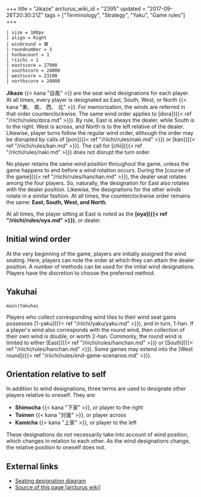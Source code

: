 +++
title = "Jikaze"
arcturus_wiki_id = "2395"
updated = "2017-09-26T20:30:21Z"
tags = ["Terminology", "Strategy", "Yaku", "Game rules"]
+++

```Jikaze
| size = 100px
| align = Right
| windround = 東
| roundnumber = 3
| honbacount = 1
| riichi = 1
| eastscore = 27900
| southscore = 24000
| westscore = 23100
| northscore = 24000
```

**Jikaze** {{< kana "自風" >}} are the seat wind designations for each player. At all times, every
player is designated as East, South, West, or North {{< kana "東、 南、 西、 北" >}}. For
memorization, the winds are referred in that order counterclockwise. The same wind order applies to
[dora]({{< ref "/riichi/rules/dora.md" >}}). By rule, East is always the dealer, while South is to
the right. West is across, and North is to the left relative of the dealer. Likewise, player turns
follow the regular wind order, although the order may be disrupted by calls of
[pon]({{< ref "/riichi/rules/naki.md" >}}) or [kan]({{< ref "/riichi/rules/kan.md" >}}). The call
for [chii]({{< ref "/riichi/rules/naki.md" >}}) does not disrupt the turn order.

No player retains the same wind position throughout the game, unless the game happens to end before
a wind rotation occurs. During the [course of the game]({{< ref "/riichi/rules/hanchan.md" >}}), the
dealer seat rotates among the four players. So, naturally, the designation for East also rotates
with the dealer position. Likewise, the designations for the other winds rotate in a similar
fashion. At all times, the counterclockwise order remains the same: **East, South, West, and
North**.

At all times, the player sitting at East is noted as the
**[oya]({{< ref "/riichi/rules/oya.md" >}})**, or dealer.

## Initial wind order

At the very beginning of the game, players are initially assigned the wind seating. Here, players
can note the order at which they can attain the dealer position. A number of methods can be used for
the initial wind designations. Players have the discretion to choose the preferred method.

## Yakuhai

`main|Yakuhai`

Players who collect corresponding wind tiles to their wind seat gains possesses
[1-yaku]({{< ref "/riichi/yaku/yaku.md" >}}), and in turn, 1-han. If a player's wind also
corresponds with the round wind, then collection of their own wind is double, or worth 2-han.
Commonly, the round wind is limited to either [East]({{< ref "/riichi/rules/hanchan.md" >}}) or
[South]({{< ref "/riichi/rules/hanchan.md" >}}). Some games may extend into the [West
round]({{< ref "/riichi/rules/end-game-scenarios.md" >}}).

## Orientation relative to self

In addition to wind designations, three terms are used to designate other players relative to
oneself. They are:

- **Shimocha** {{< kana "下家" >}}, or player to the right
- **Toimen** {{< kana "対面" >}}, or player across
- **Kamicha** {{< kana "上家" >}}, or player to the left

These designations do not necessarily take into account of wind position, which changes in relation
to each other. As the wind designations change, the relative position to oneself does not.

## External links

- [Seating designation diagram](http://japanesemahjong.com/reachmahjong/setting_up/determine_seating.htm)
- [Source of this page [arcturus wiki]](http://arcturus.su/wiki/Jikaze)

